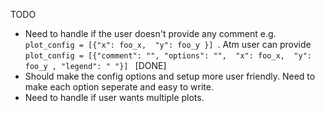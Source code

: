 TODO
- Need to handle if the user doesn't provide any comment e.g. `plot_config = [{"x": foo_x,  "y": foo_y }] `. Atm user can provide `plot_config = [{"comment": "", "options": "",  "x": foo_x,  "y": foo_y , "legend": " "}] ` [DONE]
- Should make the config options and setup more user friendly. Need to make each option seperate and easy to write. 
- Need to handle if user wants multiple plots. 
